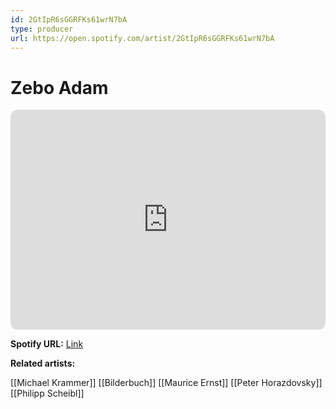 ```yaml
---
id: 2GtIpR6sGGRFKs61wrN7bA
type: producer
url: https://open.spotify.com/artist/2GtIpR6sGGRFKs61wrN7bA
---
```

# Zebo Adam

<iframe style="border-radius:12px" src="https://open.spotify.com/embed/artist/2GtIpR6sGGRFKs61wrN7bA" width="100%" height="352" frameBorder="0" allowfullscreen="" allow="autoplay; clipboard-write; encrypted-media; fullscreen; picture-in-picture" loading="lazy"></iframe>

**Spotify URL:** [Link](https://open.spotify.com/artist/2GtIpR6sGGRFKs61wrN7bA)

**Related artists:**

[[Michael Krammer]]
[[Bilderbuch]]
[[Maurice Ernst]]
[[Peter Horazdovsky]]
[[Philipp Scheibl]]
